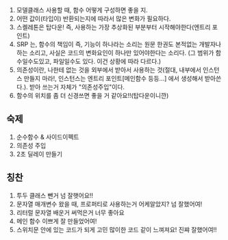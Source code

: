 1. 모델클래스 사용할 때, 함수 어떻게 구성하면 좋을 지.
2. 어떤 값이(타입이) 반환되는지에 따라서 많은 변화가 필요하다.
3. 스켈레톤은 탑다운! 즉, 사용하는 가장 추상화된 부분부터 시작해야한다(엔트리 포인트)
4. SRP 는, 함수의 책임이 즉, 기능이 하나라는 소리는 원문 한권도 본적없는 개발자나 하는 소리고, 
   사실은 코드의 변화요인이 하나만 있어야한다는 소리다. (그 범위가 함수일수도있고, 파일일수도 있다. 이건
   상황에 따라 다르다.)
5. 의존성이란, 나한테 없는 것을 외부에서 받아서 사용하는 것(절대, 내부에서 인스턴스 만들지 마라!, 인스턴스는 
   엔트리 포인트[메인함수 등등...] 에서 생성해서 받아쓴다.). 받아 쓰는거 자체가 "의존성주입"이다.
6. 함수의 위치를 좀 더 신경쓰면 좋을 거 같아요!!(탑다운이니깐)

## 숙제 
1. 순수함수 & 사이드이펙트
2. 의존성 주입
3. 2초 딜레이 만들기

## 칭찬
1. 투두 클래스 뺀거 넘 잘햇어요!!
2. 문자열 매개변수 왔을 때, 프로퍼티로 사용하는거 어케알았지? 넘 잘했어여!
3. 리터럴 문자열 배운거 써먹은거 너무 좋아요
4. 메인 함수 이쁘게 잘 만들었어여!
5. 스위치문 안에 있는 코드가 되게 고민 많이한 코드 같이 느껴져요! 진쨔 잘했어여!!
